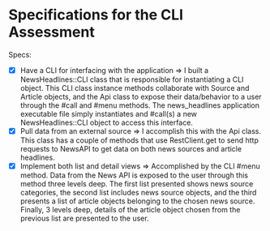 # Specifications for the CLI Assessment

Specs:
- [x] Have a CLI for interfacing with the application
      => I built a NewsHeadlines::CLI class that is responsible for instantiating a CLI object. This CLI class instance methods  collaborate with Source and Article objects, and the Api class to expose their data/behavior to a user through the #call and #menu methods. The news_headlines application executable file simply instantiates and #call(s) a new NewsHeadlines::CLI object to access this interface.
- [X] Pull data from an external source
      => I accomplish this with the Api class. This class has a couple of methods that use RestClient.get to send http requests to NewsAPI to get data on both news sources and article headlines.
- [X] Implement both list and detail views
      => Accomplished by the CLI #menu method.  Data from the News API is exposed to the user through this method three levels deep.  The first list presented shows news source categories, the second list includes news source objects, and the third presents a list of article objects belonging to the chosen news source. Finally, 3 levels deep, details of the article object chosen from the previous list are presented to the user.
